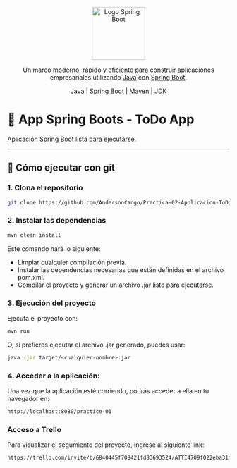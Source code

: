 <p align="center">
  <a href="https://spring.io/projects/spring-boot" target="_blank"><img src="https://cdn.prod.website-files.com/62fe7df122d31a02e9e1bd35/6319947897079ee6ea205e5e_side-banner-icon%20(1).webp" width="120" alt="Logo Spring Boot" /></a>
</p>

<p align="center">Un marco moderno, rápido y eficiente para construir aplicaciones empresariales utilizando <a href="https://www.java.com/" target="_blank">Java</a> con <a href="https://spring.io/projects/spring-boot" target="_blank">Spring Boot</a>.</p>

<p align="center">
  <a href="https://www.java.com/es/" target="_blank">Java</a> | 
  <a href="https://spring.io/projects/spring-boot" target="_blank">Spring Boot</a> | 
  <a href="https://maven.apache.org/" target="_blank">Maven</a> | 
  <a href="https://openjdk.java.net/" target="_blank">JDK</a>
</p>

# 🧩 App Spring Boots - ToDo App

Aplicación Spring Boot lista para ejecutarse.  

---

## 🧪 Cómo ejecutar con git

### 1. Clona el repositorio

```bash
git clone https://github.com/AndersonCango/Practica-02-Applicacion-ToDo-AndersonCango.git
```

### 2. Instalar las dependencias

```bash
mvn clean install
```

Este comando hará lo siguiente:

- Limpiar cualquier compilación previa.
- Instalar las dependencias necesarias que están definidas en el archivo pom.xml.
- Compilar el proyecto y generar un archivo .jar listo para ejecutarse.

### 3. Ejecución del proyecto

Ejecuta el proyecto con:

```bash
mvn run
```

O, si prefieres ejecutar el archivo .jar generado, puedes usar:

```bash
java -jar target/<cualquier-nombre>.jar
```

### 4. Acceder a la aplicación:

Una vez que la aplicación esté corriendo, podrás acceder a ella en tu navegador en:

```bash
http://localhost:8080/practice-01
```

### Acceso a Trello

Para visualizar el segumiento del proyecto, ingrese al siguiente link:

```bash
https://trello.com/invite/b/6840445f708421fd83693524/ATTI4709f022eba31f032eb51ca65c00de04F1FE892E/springboot-examen-cangoanderson
```
